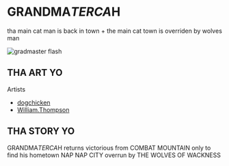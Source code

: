 # GRANDMA$TER CA$H

tha main cat man is back in town + the main cat town is overriden by wolves man

![gradmaster flash](/assets/grandmaster-flash-1997-billboard.jpg)

## THA ART YO

Artists
- [dogchicken](https://opengameart.org/users/dogchicken)
- [William.Thompson](https://opengameart.org/users/williamthompsonj)

## THA STORY YO

GRANDMA$TER CA$H returns victorious from COMBAT MOUNTAIN only to find his hometown NAP NAP CITY overrun by THE WOLVES OF WACKNESS

